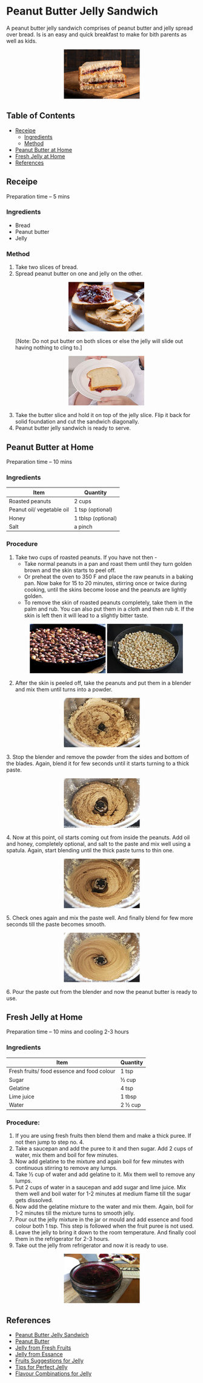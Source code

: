 # Peanut Butter Jelly Sandwich

A peanut butter jelly sandwich comprises of peanut butter and jelly spread over bread. Is is an easy and quick breakfast to make for bith parents as well as kids.

<p align="center">
    <img src="./images/peanut_butter_jelly_sandwich.jpg" width="200px" height="130px">
</p>

## Table of Contents
- [Receipe](#receipe)
    - [Ingredients](#ingredients)
    - [Method](#method)
- [Peanut Butter at Home](#peanut-butter-at-home)
- [Fresh Jelly at Home](#fres-jelly-at-home)
- [References](#references)

## Receipe

Preparation time – 5 mins
### Ingredients
- Bread
- Peanut butter
- Jelly

### Method
1. Take two slices of bread. 
2. Spread peanut butter on one and jelly on the other.
    <p align="center">
        <img src="./images/peanut_butter_and_jelly.jpg" width="200px" height="130px">
    </p>
    [Note: Do not put butter on both slices or else the jelly will slide out having nothing to cling to.]
    <p align="center">
        <img src="./images/split_jelly.png" width="200px" height="130px">
    </p>
4. Take the butter slice and hold it on top of the jelly slice. Flip it back for solid foundation and cut the sandwich diagonally.
5. Peanut butter jelly sandwich is ready to serve.

## Peanut Butter at Home

Preparation time – 10 mins
### Ingredients
|Item| Quantity|
|---|---|
|Roasted peanuts|2 cups|
|Peanut oil/ vegetable oil|1 tsp (optional)|
|Honey| 1 tblsp (optional)|
|Salt| a pinch|
### Procedure
1. Take two cups of roasted peanuts. If you have not then -
    - Take normal peanuts in a pan and roast them until they turn golden brown and the skin starts to peel off.
    - Or preheat the oven to 350 F and place the raw peanuts in a baking pan. Now bake for 15 to 20 minutes, stirring once or twice during cooking, until the skins become loose and the peanuts are lightly golden.
    - To remove the skin of roasted peanuts completely, take them in the palm and rub. You can also put them in a cloth and then rub it. If the skin is left then it will lead to a slightly bitter taste.
    <p align="center">
        <img src="./images/roasted_peanuts.jpg" width="200px" height="130px">
        <img src="./images/skinless_peanuts.jpg" width="200px" height="130px">
    </p>
2. After the skin is peeled off, take the peanuts and put them in a blender and mix them until turns into a powder.
<p align="center">
        <img src="./images/powder_peanut.jpg" width="200px" height="130px">
    </p>
3. Stop the blender and remove the powder from the sides and bottom of the blades. Again, blend it for few seconds until it starts turning to a thick paste.
<p align="center">
        <img src="./images/thick_paste.jpg" width="200px" height="130px">
    </p>
4. Now at this point, oil starts coming out from inside the peanuts. Add oil and honey, completely optional, and salt to the paste and mix well using a spatula. Again, start blending until the thick paste turns to thin one.
<p align="center">
        <img src="./images/sticky_paste.jpg" width="200px" height="130px">
    </p>
5. Check ones again and mix the paste well. And finally blend for few more seconds till the paste becomes smooth.
<p align="center">
        <img src="./images/smooth_paste.jpg" width="200px" height="130px">
    </p>
6. Pour the paste out from the blender and now the peanut butter is ready to use.

## Fresh Jelly at Home
Preparation time – 10 mins and cooling 2-3 hours
### Ingredients
|Item| Quantity|
|---|---|
|Fresh fruits/ food essence and food colour |1 tsp|
|Sugar| ½ cup|
|Gelatine | 4 tsp| 
|Lime juice | 1 tbsp|
|Water | 2 ½ cup|
### Procedure:
1. If you are using fresh fruits then blend them and make a thick puree. If not then jump to step no. 4.
2. Take a saucepan and add the puree to it and then sugar. Add 2 cups of water, mix them and boil for few minutes.
3. Now add gelatine to the mixture and again boil for few minutes with continuous stirring to remove any lumps.
4. Take ½ cup of water and add gelatine to it. Mix them well to remove any lumps.
5. Put 2 cups of water in a saucepan and add sugar and lime juice. Mix them well and boil water for 1-2 minutes at medium flame till the sugar gets dissolved.
6. Now add the gelatine mixture to the water and mix them. Again, boil for 1-2 minutes till the mixture turns to smooth jelly.
7. Pour out the jelly mixture in the jar or mould and add essence and food colour both 1 tsp. This step is followed when the fruit puree is not used.
8. Leave the jelly to bring it down to the room temperature. And finally cool them in the refrigerator for 2-3 hours.
9. Take out the jelly from refrigerator and now it is ready to use. 
<p align="center">
        <img src="./images/jelly.jpeg" width="200px" height="130px">
    </p>

## References

- [Peanut Butter Jelly Sandwich](https://www.youtube.com/watch?v=N9GxhnKO9aA)
- [Peanut Butter](https://www.youtube.com/watch?v=a7Cb9ne-w2M)
- [Jelly from Fresh Fruits](https://www.youtube.com/watch?v=ksssM0T163A)
- [Jelly from Essance](https://www.youtube.com/watch?v=V_7vjw4CDMM)
- [Fruits Suggestions for Jelly](https://www.masterclass.com/articles/how-to-make-easy-homemade-jelly-basic-jelly#what-fruits-can-you-jelly)
- [Tips for Perfect Jelly](https://www.masterclass.com/articles/how-to-make-easy-homemade-jelly-basic-jelly#3-tips-for-making-perfect-homemade-jelly)
- [Flavour Combinations for Jelly](https://www.masterclass.com/articles/how-to-make-easy-homemade-jelly-basic-jelly#3-flavor-combinations-for-homemade-jelly)
